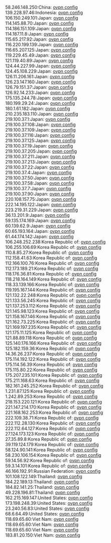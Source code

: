 58.246.148.250:China: [ovpn config](vpn/58_246_148_250.ovpn)  
139.228.97.46:Indonesia: [ovpn config](vpn/139_228_97_46.ovpn)  
106.150.249.101:Japan: [ovpn config](vpn/106_150_249_101.ovpn)  
114.145.88.70:Japan: [ovpn config](vpn/114_145_88_70.ovpn)  
114.186.151.109:Japan: [ovpn config](vpn/114_186_151_109.ovpn)  
114.187.11.8:Japan: [ovpn config](vpn/114_187_11_8.ovpn)  
115.65.217.92:Japan: [ovpn config](vpn/115_65_217_92.ovpn)  
116.220.199.139:Japan: [ovpn config](vpn/116_220_199_139.ovpn)  
116.65.207.125:Japan: [ovpn config](vpn/116_65_207_125.ovpn)  
119.229.45.49:Japan: [ovpn config](vpn/119_229_45_49.ovpn)  
121.119.40.89:Japan: [ovpn config](vpn/121_119_40_89.ovpn)  
124.44.227.99:Japan: [ovpn config](vpn/124_44_227_99.ovpn)  
124.45.108.229:Japan: [ovpn config](vpn/124_45_108_229.ovpn)  
126.11.206.161:Japan: [ovpn config](vpn/126_11_206_161.ovpn)  
126.23.147.160:Japan: [ovpn config](vpn/126_23_147_160.ovpn)  
126.79.151.37:Japan: [ovpn config](vpn/126_79_151_37.ovpn)  
126.92.14.233:Japan: [ovpn config](vpn/126_92_14_233.ovpn)  
175.135.244.78:Japan: [ovpn config](vpn/175_135_244_78.ovpn)  
180.199.29.24:Japan: [ovpn config](vpn/180_199_29_24.ovpn)  
180.1.61.182:Japan: [ovpn config](vpn/180_1_61_182.ovpn)  
210.235.183.110:Japan: [ovpn config](vpn/210_235_183_110.ovpn)  
219.100.37.1:Japan: [ovpn config](vpn/219_100_37_1.ovpn)  
219.100.37.108:Japan: [ovpn config](vpn/219_100_37_108.ovpn)  
219.100.37.109:Japan: [ovpn config](vpn/219_100_37_109.ovpn)  
219.100.37.116:Japan: [ovpn config](vpn/219_100_37_116.ovpn)  
219.100.37.125:Japan: [ovpn config](vpn/219_100_37_125.ovpn)  
219.100.37.19:Japan: [ovpn config](vpn/219_100_37_19.ovpn)  
219.100.37.205:Japan: [ovpn config](vpn/219_100_37_205.ovpn)  
219.100.37.211:Japan: [ovpn config](vpn/219_100_37_211.ovpn)  
219.100.37.213:Japan: [ovpn config](vpn/219_100_37_213.ovpn)  
219.100.37.22:Japan: [ovpn config](vpn/219_100_37_22.ovpn)  
219.100.37.4:Japan: [ovpn config](vpn/219_100_37_4.ovpn)  
219.100.37.50:Japan: [ovpn config](vpn/219_100_37_50.ovpn)  
219.100.37.58:Japan: [ovpn config](vpn/219_100_37_58.ovpn)  
219.100.37.7:Japan: [ovpn config](vpn/219_100_37_7.ovpn)  
219.100.37.90:Japan: [ovpn config](vpn/219_100_37_90.ovpn)  
220.108.157.75:Japan: [ovpn config](vpn/220_108_157_75.ovpn)  
222.14.195.122:Japan: [ovpn config](vpn/222_14_195_122.ovpn)  
223.219.31.229:Japan: [ovpn config](vpn/223_219_31_229.ovpn)  
36.13.201.9:Japan: [ovpn config](vpn/36_13_201_9.ovpn)  
59.135.174.169:Japan: [ovpn config](vpn/59_135_174_169.ovpn)  
60.139.62.9:Japan: [ovpn config](vpn/60_139_62_9.ovpn)  
60.65.193.164:Japan: [ovpn config](vpn/60_65_193_164.ovpn)  
61.44.174.142:Japan: [ovpn config](vpn/61_44_174_142.ovpn)  
106.248.252.238:Korea Republic of: [ovpn config](vpn/106_248_252_238.ovpn)  
106.255.106.69:Korea Republic of: [ovpn config](vpn/106_255_106_69.ovpn)  
110.8.85.27:Korea Republic of: [ovpn config](vpn/110_8_85_27.ovpn)  
112.158.41.63:Korea Republic of: [ovpn config](vpn/112_158_41_63.ovpn)  
112.166.100.76:Korea Republic of: [ovpn config](vpn/112_166_100_76.ovpn)  
112.173.189.21:Korea Republic of: [ovpn config](vpn/112_173_189_21.ovpn)  
118.176.36.81:Korea Republic of: [ovpn config](vpn/118_176_36_81.ovpn)  
118.218.164.149:Korea Republic of: [ovpn config](vpn/118_218_164_149.ovpn)  
118.33.139.166:Korea Republic of: [ovpn config](vpn/118_33_139_166.ovpn)  
119.195.167.144:Korea Republic of: [ovpn config](vpn/119_195_167_144.ovpn)  
121.132.22.248:Korea Republic of: [ovpn config](vpn/121_132_22_248.ovpn)  
121.133.56.245:Korea Republic of: [ovpn config](vpn/121_133_56_245.ovpn)  
121.137.253.112:Korea Republic of: [ovpn config](vpn/121_137_253_112.ovpn)  
121.145.98.123:Korea Republic of: [ovpn config](vpn/121_145_98_123.ovpn)  
121.158.167.146:Korea Republic of: [ovpn config](vpn/121_158_167_146.ovpn)  
121.162.73.225:Korea Republic of: [ovpn config](vpn/121_162_73_225.ovpn)  
121.169.197.235:Korea Republic of: [ovpn config](vpn/121_169_197_235.ovpn)  
121.175.11.125:Korea Republic of: [ovpn config](vpn/121_175_11_125.ovpn)  
121.88.89.118:Korea Republic of: [ovpn config](vpn/121_88_89_118.ovpn)  
125.140.176.166:Korea Republic of: [ovpn config](vpn/125_140_176_166.ovpn)  
125.182.159.36:Korea Republic of: [ovpn config](vpn/125_182_159_36.ovpn)  
14.36.26.237:Korea Republic of: [ovpn config](vpn/14_36_26_237.ovpn)  
175.114.192.122:Korea Republic of: [ovpn config](vpn/175_114_192_122.ovpn)  
175.114.56.39:Korea Republic of: [ovpn config](vpn/175_114_56_39.ovpn)  
175.115.80.22:Korea Republic of: [ovpn config](vpn/175_115_80_22.ovpn)  
175.207.235.101:Korea Republic of: [ovpn config](vpn/175_207_235_101.ovpn)  
175.211.168.63:Korea Republic of: [ovpn config](vpn/175_211_168_63.ovpn)  
182.161.245.252:Korea Republic of: [ovpn config](vpn/182_161_245_252.ovpn)  
1.231.87.125:Korea Republic of: [ovpn config](vpn/1_231_87_125.ovpn)  
1.242.89.253:Korea Republic of: [ovpn config](vpn/1_242_89_253.ovpn)  
218.153.220.121:Korea Republic of: [ovpn config](vpn/218_153_220_121.ovpn)  
221.147.214.170:Korea Republic of: [ovpn config](vpn/221_147_214_170.ovpn)  
221.168.162.253:Korea Republic of: [ovpn config](vpn/221_168_162_253.ovpn)  
222.109.38.71:Korea Republic of: [ovpn config](vpn/222_109_38_71.ovpn)  
222.112.28.130:Korea Republic of: [ovpn config](vpn/222_112_28_130.ovpn)  
222.112.64.127:Korea Republic of: [ovpn config](vpn/222_112_64_127.ovpn)  
27.124.173.123:Korea Republic of: [ovpn config](vpn/27_124_173_123.ovpn)  
27.35.89.8:Korea Republic of: [ovpn config](vpn/27_35_89_8.ovpn)  
39.119.124.179:Korea Republic of: [ovpn config](vpn/39_119_124_179.ovpn)  
58.124.90.141:Korea Republic of: [ovpn config](vpn/58_124_90_141.ovpn)  
58.230.106.154:Korea Republic of: [ovpn config](vpn/58_230_106_154.ovpn)  
59.14.56.92:Korea Republic of: [ovpn config](vpn/59_14_56_92.ovpn)  
59.3.14.101:Korea Republic of: [ovpn config](vpn/59_3_14_101.ovpn)  
46.166.192.91:Russian Federation: [ovpn config](vpn/46_166_192_91.ovpn)  
101.108.122.149:Thailand: [ovpn config](vpn/101_108_122_149.ovpn)  
184.22.189.13:Thailand: [ovpn config](vpn/184_22_189_13.ovpn)  
184.82.141.25:Thailand: [ovpn config](vpn/184_82_141_25.ovpn)  
49.228.196.81:Thailand: [ovpn config](vpn/49_228_196_81.ovpn)  
162.215.169.147:United States: [ovpn config](vpn/162_215_169_147.ovpn)  
173.198.248.39:United States: [ovpn config](vpn/173_198_248_39.ovpn)  
23.240.56.83:United States: [ovpn config](vpn/23_240_56_83.ovpn)  
68.6.64.49:United States: [ovpn config](vpn/68_6_64_49.ovpn)  
118.69.65.60:Viet Nam: [ovpn config](vpn/118_69_65_60.ovpn)  
118.69.65.60:Viet Nam: [ovpn config](vpn/118_69_65_60.ovpn)  
118.69.65.60:Viet Nam: [ovpn config](vpn/118_69_65_60.ovpn)  
183.81.20.150:Viet Nam: [ovpn config](vpn/183_81_20_150.ovpn)  
